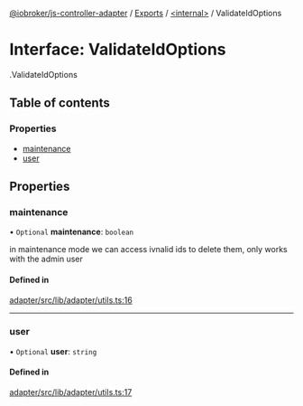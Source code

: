 [@iobroker/js-controller-adapter](../README.md) / [Exports](../modules.md) / [<internal\>](../modules/internal_.md) / ValidateIdOptions

# Interface: ValidateIdOptions

[<internal>](../modules/internal_.md).ValidateIdOptions

## Table of contents

### Properties

- [maintenance](internal_.ValidateIdOptions.md#maintenance)
- [user](internal_.ValidateIdOptions.md#user)

## Properties

### maintenance

• `Optional` **maintenance**: `boolean`

in maintenance mode we can access ivnalid ids to delete them, only works with the admin user

#### Defined in

[adapter/src/lib/adapter/utils.ts:16](https://github.com/ioBroker/ioBroker.js-controller/blob/a0c54039/packages/adapter/src/lib/adapter/utils.ts#L16)

___

### user

• `Optional` **user**: `string`

#### Defined in

[adapter/src/lib/adapter/utils.ts:17](https://github.com/ioBroker/ioBroker.js-controller/blob/a0c54039/packages/adapter/src/lib/adapter/utils.ts#L17)
